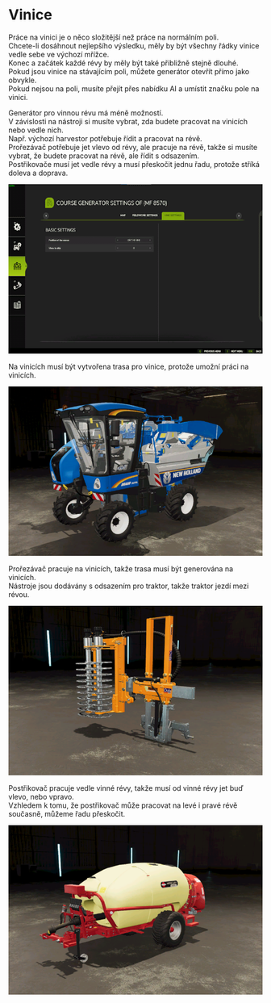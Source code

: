# Vinice  
Práce na vinici je o něco složitější než práce na normálním poli.  
Chcete-li dosáhnout nejlepšího výsledku, měly by být všechny řádky vinice vedle sebe ve výchozí mřížce.  
Konec a začátek každé révy by měly být také přibližně stejně dlouhé.  
Pokud jsou vinice na stávajícím poli, můžete generátor otevřít přímo jako obvykle.  
Pokud nejsou na poli, musíte přejít přes nabídku AI a umístit značku pole na vinici.  


  
Generátor pro vinnou révu má méně možností.  
V závislosti na nástroji si musíte vybrat, zda budete pracovat na vinicích nebo vedle nich.  
Např. výchozí harvestor potřebuje řídit a pracovat na révě.  
      Prořezávač potřebuje jet vlevo od révy, ale pracuje na révě, takže si musíte vybrat, že budete pracovat na révě, ale řídit s odsazením.  
      Postřikovače musí jet vedle révy a musí přeskočit jednu řadu, protože stříká doleva a doprava.  


![Image](../assets/images/vineworkgen_0_0_765_510.png)

  
Na vinicích musí být vytvořena trasa pro vinice, protože umožní práci na vinicích.  


![Image](../assets/images/vineworkharvest_0_0_765_510.png)

  
Prořezávač pracuje na vinicích, takže trasa musí být generována na vinicích.  
Nástroje jsou dodávány s odsazením pro traktor, takže traktor jezdí mezi révou.  


![Image](../assets/images/vineworkpruner_0_0_765_510.png)

  
Postřikovač pracuje vedle vinné révy, takže musí od vinné révy jet buď vlevo, nebo vpravo.  
Vzhledem k tomu, že postřikovač může pracovat na levé i pravé révě současně, můžeme řadu přeskočit.  


![Image](../assets/images/vineworkspray_0_0_765_510.png)

